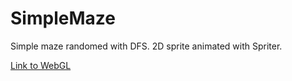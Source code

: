 # SimpleMaze
Simple maze randomed with DFS. 2D sprite animated with Spriter.

[Link to WebGL](https://yuensunn.github.io/SimpleMaze)
